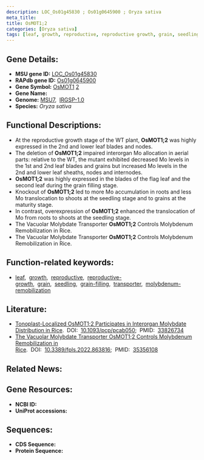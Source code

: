 ```yaml
---
description: LOC_Os01g45830 ; Os01g0645900 ; Oryza sativa
meta_title:
title: OsMOT1;2
categories: [Oryza sativa]
tags: [leaf, growth, reproductive, reproductive growth, grain, seedling, grain filling, transporter, molybdenum remobilization]
---
```


## Gene Details:
- **MSU gene ID:** [LOC_Os01g45830](http://rice.uga.edu/cgi-bin/ORF_infopage.cgi?orf=LOC_Os01g45830)  
- **RAPdb gene ID:** [Os01g0645900](https://rapdb.dna.affrc.go.jp/locus/?name=Os01g0645900)  
- **Gene Symbol:** <u>OsMOT1</u>&nbsp;<u>2</u>
- **Gene Name:**
- **Genome:**  [MSU7](http://rice.uga.edu/),&nbsp;&nbsp;[IRGSP-1.0](https://rapdb.dna.affrc.go.jp/download/irgsp1.html)
- **Species:** *Oryza sativa*

## Functional Descriptions:
   - At the reproductive growth stage of the WT plant, **OsMOT1;2** was highly expressed in the 2nd and lower leaf blades and nodes.
   - The deletion of **OsMOT1;2** impaired interorgan Mo allocation in aerial parts: relative to the WT, the mutant exhibited decreased Mo levels in the 1st and 2nd leaf blades and grains but increased Mo levels in the 2nd and lower leaf sheaths, nodes and internodes.
   - **OsMOT1;2** was highly expressed in the blades of the flag leaf and the second leaf during the grain filling stage.
   - Knockout of **OsMOT1;2** led to more Mo accumulation in roots and less Mo translocation to shoots at the seedling stage and to grains at the maturity stage.
   - In contrast, overexpression of **OsMOT1;2** enhanced the translocation of Mo from roots to shoots at the seedling stage.
   - The Vacuolar Molybdate Transporter **OsMOT1;2** Controls Molybdenum Remobilization in Rice.
   - The Vacuolar Molybdate Transporter **OsMOT1;2** Controls Molybdenum Remobilization in Rice.

## Function-related keywords:
   - [leaf](/tags/leaf/),&nbsp;&nbsp;[growth](/tags/growth/),&nbsp;&nbsp;[reproductive](/tags/reproductive/),&nbsp;&nbsp;[reproductive-growth](/tags/reproductive-growth/),&nbsp;&nbsp;[grain](/tags/grain/),&nbsp;&nbsp;[seedling](/tags/seedling/),&nbsp;&nbsp;[grain-filling](/tags/grain-filling/),&nbsp;&nbsp;[transporter](/tags/transporter/),&nbsp;&nbsp;[molybdenum-remobilization](/tags/molybdenum-remobilization/)

## Literature:
   - [Tonoplast-Localized OsMOT1;2 Participates in Interorgan Molybdate Distribution in Rice](https://www.doi.org/10.1093/pcp/pcab050).&nbsp;&nbsp;DOI:&nbsp;&nbsp;[10.1093/pcp/pcab050](https://www.doi.org/10.1093/pcp/pcab050);&nbsp;&nbsp;PMID:&nbsp;&nbsp;[33826734](https://pubmed.ncbi.nlm.nih.gov/33826734/)
   - [The Vacuolar Molybdate Transporter OsMOT1;2 Controls Molybdenum Remobilization in Rice](https://www.doi.org/10.3389/fpls.2022.863816).&nbsp;&nbsp;DOI:&nbsp;&nbsp;[10.3389/fpls.2022.863816](https://www.doi.org/10.3389/fpls.2022.863816);&nbsp;&nbsp;PMID:&nbsp;&nbsp;[35356108](https://pubmed.ncbi.nlm.nih.gov/35356108/)

## Related News:

## Gene Resources:
- **NCBI ID:**  []()
- **UniProt accessions:** [](https://www.uniprot.org/uniprotkb//entry)

## Sequences:
- **CDS Sequence:**
- **Protein Sequence:**
